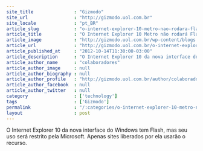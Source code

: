 ```yaml
---
site_title               : "Gizmodo"
site_url                 : "http://gizmodo.uol.com.br"
site_locale              : "pt_BR"
article_slug             : "o-internet-explorer-10-metro-nao-rodara-flash-a-menos-que-seu-site-tenha-permissao-da-microsoft"
article_title            : "O Internet Explorer 10 Metro não rodará Flash a menos que seu site tenha permissão da Microsoft"
article_image            : "http://gizmodo.uol.com.br/wp-content/blogs.dir/8/files/2012/10/ie.jpg"
article_url              : "http://gizmodo.uol.com.br/o-internet-explorer-10-metro-nao-rodara-flash-a-menos-que-seu-site-tenha-permissao-da-microsoft/"
article_published_at     : "2012-10-14T11:30:00-03:00"
article_description      : "O Internet Explorer 10 da nova interface do Windows tem Flash, mas seu uso será restrito pela Microsoft. Apenas sites liberados por ela usarão o recurso."
article_author_name      : "colaboradores"
article_author_image     : null
article_author_biography : null
article_author_profile   : "http://gizmodo.uol.com.br/author/colaboradores/"
article_author_facebook  : null
article_author_twitter   : null
category                 : ['technology']
tags                     : ['Gizmodo']
permalink                : "/:categories/o-internet-explorer-10-metro-nao-rodara-flash-a-menos-que-seu-site-tenha-permissao-da-microsoft/"
layout                   : post
---
```


O Internet Explorer 10 da nova interface do Windows tem Flash, mas seu uso será restrito pela Microsoft. Apenas sites liberados por ela usarão o recurso.
